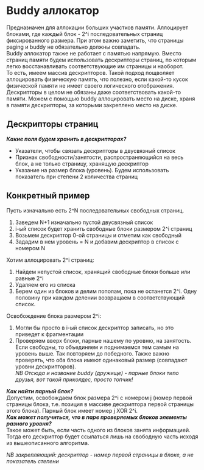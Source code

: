 # Buddy аллокатор  
Предназначен для аллокации больших участков памяти. Аллоцирует блоками, где каждый блок - 2^i последовательных страниц фиксированного размера. При этом важно заметить, 
что страницы paging и buddy не обязательно должны совпадать.  
Buddy аллокатор также не работает с памятью напрямую. Вместо страниц памяти будем использовать дескрипторы страниц, по которым легко восстанавливать 
соответствующие им страницы и наоборот.  
То есть, имеем массив дескрипторов. Такой подход пощволяет аллоцировать физическую память, что полезно, если какой-то кусок физической памяти не имеет своего 
логического отображения. Дескрипторы в целом не обязаны даже соответствовать какой-то памяти. Можем с помощью buddy аллоцировать место на диске, храня в памяти 
дескрипторы, за которыми закреплено место на диске.  
## Дескрипторы страниц  
***Какие поля будем хранить в дескрипторах?***  
+ Указатели, чтобы связать дескрипторы в двусвязный список
+ Признак свободности/занятости, распространяющийся на весь блок, а не только страницу, хранящую дескриптор
+ Указание на размер блока (уровень). Будем использовать показатель при степени 2 количества страниц  
## Конкретный пример  
Пусть изначально есть 2^N последовательных свободных страниц.
1) Заведем N+1 изначально пустой двусвязный список
2) i-ый список будет хранить свободные блоки размером 2^i страниц
3) Возьмем дескриптор 0-ой страницы и отметим как свободный
4) Зададим в нем уровень = N и добавим дескриптор в список с номером N

Хотим аллоцировать 2^i страниц:  
1) Найдем непустой список, хранящий свободные блоки больше или равные 2^i
2) Удаляем его из списка
3) Берем один из блоков и делим пополам, пока не останется 2^i. Одну половину при каждом делении возвращаем в соответствующий список.

Освобождение блока размером 2^i:  
1) Могли бы просто в i-ый список дескриптор записать, но это приведет к фрагментации
2) Проверяем вверх блоки, парные нашему по уровню, на занятость. Если свободны, то объединяем и поднимаемся тем самым на уровень выше. Так повторяем до победного. 
Также важно проверять, что оба блока имеют одинаковый размер (совпадают уровни дескрипторов).  
*NB Отсюда и название buddy (дружище) - парные блоки типо друзья, вот такой приколдес, просто топчик!*

***Как найти парный блок?***  
Допустим, освобождаем блок размера 2^i с номером j (номер первой страницы блока, т.е. позиция в массиве дескриптора первой страницы этого блока). 
Парный блок имеет номер j XOR 2^i.  
***Как может получиться, что в паре проверяемых блоков элементы разного уровня?***  
Такое может быть, если часть одного из блоков занята информацией. Тогда его дескриптор будет ссылаться лишь на свободную часть исходя из вышеописанного алгоритма.  

*NB закрепляющий: дескриптор - номер первой страницы в блоке, а не показатель степени*

